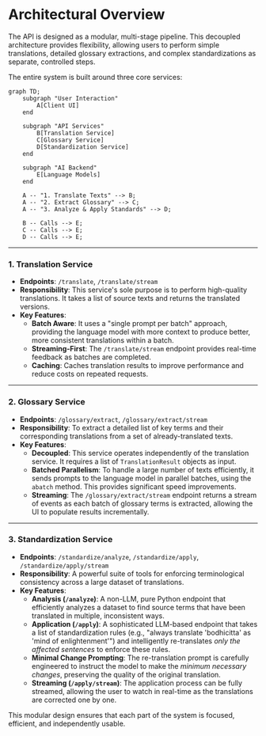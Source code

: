 # Architectural Overview

The API is designed as a modular, multi-stage pipeline. This decoupled architecture provides flexibility, allowing users to perform simple translations, detailed glossary extractions, and complex standardizations as separate, controlled steps.

The entire system is built around three core services:

```mermaid
graph TD;
    subgraph "User Interaction"
        A[Client UI]
    end

    subgraph "API Services"
        B[Translation Service]
        C[Glossary Service]
        D[Standardization Service]
    end
    
    subgraph "AI Backend"
        E[Language Models]
    end

    A -- "1. Translate Texts" --> B;
    A -- "2. Extract Glossary" --> C;
    A -- "3. Analyze & Apply Standards" --> D;
    
    B -- Calls --> E;
    C -- Calls --> E;
    D -- Calls --> E;
```

---

### 1. Translation Service

*   **Endpoints**: `/translate`, `/translate/stream`
*   **Responsibility**: This service's sole purpose is to perform high-quality translations. It takes a list of source texts and returns the translated versions.
*   **Key Features**:
    *   **Batch Aware**: It uses a "single prompt per batch" approach, providing the language model with more context to produce better, more consistent translations within a batch.
    *   **Streaming-First**: The `/translate/stream` endpoint provides real-time feedback as batches are completed.
    *   **Caching**: Caches translation results to improve performance and reduce costs on repeated requests.

---

### 2. Glossary Service

*   **Endpoints**: `/glossary/extract`, `/glossary/extract/stream`
*   **Responsibility**: To extract a detailed list of key terms and their corresponding translations from a set of already-translated texts.
*   **Key Features**:
    *   **Decoupled**: This service operates independently of the translation service. It requires a list of `TranslationResult` objects as input.
    *   **Batched Parallelism**: To handle a large number of texts efficiently, it sends prompts to the language model in parallel batches, using the `abatch` method. This provides significant speed improvements.
    *   **Streaming**: The `/glossary/extract/stream` endpoint returns a stream of events as each batch of glossary terms is extracted, allowing the UI to populate results incrementally.

---

### 3. Standardization Service

*   **Endpoints**: `/standardize/analyze`, `/standardize/apply`, `/standardize/apply/stream`
*   **Responsibility**: A powerful suite of tools for enforcing terminological consistency across a large dataset of translations.
*   **Key Features**:
    *   **Analysis (`/analyze`)**: A non-LLM, pure Python endpoint that efficiently analyzes a dataset to find source terms that have been translated in multiple, inconsistent ways.
    *   **Application (`/apply`)**: A sophisticated LLM-based endpoint that takes a list of standardization rules (e.g., "always translate 'bodhicitta' as 'mind of enlightenment'") and intelligently re-translates *only the affected sentences* to enforce these rules.
    *   **Minimal Change Prompting**: The re-translation prompt is carefully engineered to instruct the model to make the *minimum necessary changes*, preserving the quality of the original translation.
    *   **Streaming (`/apply/stream`)**: The application process can be fully streamed, allowing the user to watch in real-time as the translations are corrected one by one.

This modular design ensures that each part of the system is focused, efficient, and independently usable. 